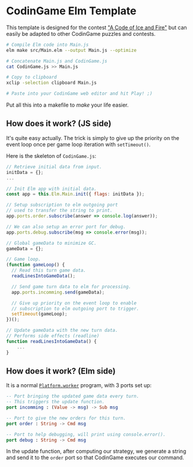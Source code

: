 # CodinGame Elm Template

This template is designed for the contest ["A Code of Ice and Fire"][contest]
but can easily be adapted to other CodinGame puzzles and contests.

```bash
# Compile Elm code into Main.js
elm make src/Main.elm --output Main.js --optimize

# Concatenate Main.js and CodinGame.js
cat CodinGame.js >> Main.js

# Copy to clipboard
xclip -selection clipboard Main.js

# Paste into your CodinGame web editor and hit Play! ;)
```

Put all this into a makefile to _make_ your life easier.

[contest]: https://www.codingame.com/ide/challenge/a-code-of-ice-and-fire

## How does it work? (JS side)

It's quite easy actually.
The trick is simply to give up the priority on the event loop
once per game loop iteration with `setTimeout()`.

Here is the skeleton of `CodinGame.js`:

```js
// Retrieve initial data from input.
initData = {};
...

// Init Elm app with initial data.
const app = this.Elm.Main.init({ flags: initData });

// Setup subscription to elm outgoing port
// used to transfer the string to print.
app.ports.order.subscribe(answer => console.log(answer));

// We can also setup an error port for debug.
app.ports.debug.subscribe(msg => console.error(msg));

// Global gameData to minimize GC.
gameData = {};

// Game loop.
(function gameLoop() {
  // Read this turn game data.
  readLinesIntoGameData();

  // Send game turn data to elm for processing.
  app.ports.incomming.send(gameData);

  // Give up priority on the event loop to enable
  // subscription to elm outgoing port to trigger.
  setTimeout(gameLoop);
})();

// Update gameData with the new turn data.
// Performs side effects (readline)
function readLinesIntoGameData() {
	...
}
```

## How does it work? (Elm side)

It is a normal [`Platform.worker`][worker] program,
with 3 ports set up:

```elm
-- Port bringing the updated game data every turn.
-- This triggers the update function.
port incomming : (Value -> msg) -> Sub msg

-- Port to give the new orders for this turn.
port order : String -> Cmd msg

-- Port to help debugging, will print using console.error().
port debug : String -> Cmd msg
```

In the update function, after computing our strategy,
we generate a string and send it to the `order` port
so that CodinGame executes our command.

[worker]: https://package.elm-lang.org/packages/elm/core/latest/Platform#worker
